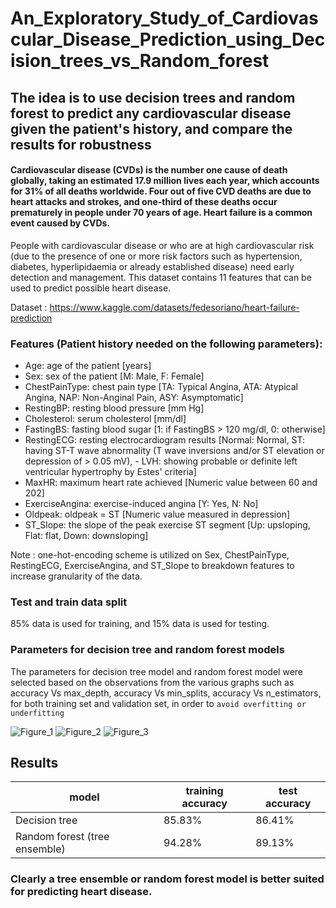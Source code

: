# An_Exploratory_Study_of_Cardiovascular_Disease_Prediction_using_Decision_trees_vs_Random_forest

## The idea is to use decision trees and random forest to predict any cardiovascular disease given the patient's history, and compare the results for robustness
####  Cardiovascular disease (CVDs) is the number one cause of death globally, taking an estimated 17.9 million lives each year, which accounts for 31% of all deaths worldwide. Four out of five CVD deaths are due to heart attacks and strokes, and one-third of these deaths occur prematurely in people under 70 years of age. Heart failure is a common event caused by CVDs.

People with cardiovascular disease or who are at high cardiovascular risk (due to the presence of one or more risk factors such as hypertension, diabetes, hyperlipidaemia or already established disease) need early detection and management.
This dataset contains 11 features that can be used to predict possible heart disease.
 
Dataset : https://www.kaggle.com/datasets/fedesoriano/heart-failure-prediction

### Features (Patient history needed on the following parameters):
- Age: age of the patient [years]
- Sex: sex of the patient [M: Male, F: Female]
- ChestPainType: chest pain type [TA: Typical Angina, ATA: Atypical Angina, NAP: Non-Anginal Pain, ASY: Asymptomatic]
- RestingBP: resting blood pressure [mm Hg]
- Cholesterol: serum cholesterol [mm/dl]
- FastingBS: fasting blood sugar [1: if FastingBS > 120 mg/dl, 0: otherwise]
- RestingECG: resting electrocardiogram results [Normal: Normal, ST: having ST-T wave abnormality (T wave inversions and/or ST elevation or depression of > 0.05 mV), - LVH: showing probable or definite left ventricular hypertrophy by Estes' criteria]
- MaxHR: maximum heart rate achieved [Numeric value between 60 and 202]
- ExerciseAngina: exercise-induced angina [Y: Yes, N: No]
- Oldpeak: oldpeak = ST [Numeric value measured in depression]
- ST_Slope: the slope of the peak exercise ST segment [Up: upsloping, Flat: flat, Down: downsloping]

Note : one-hot-encoding scheme is utilized on Sex, ChestPainType, RestingECG, ExerciseAngina, and ST_Slope to breakdown features to increase granularity of the data. 

### Test and train data split
85% data is used for training, and 15% data is used for testing.

### Parameters for decision tree and random forest models
 The parameters for decision tree model and random forest model were selected based on the observations from the various graphs such as accuracy Vs max_depth, accuracy Vs min_splits, accuracy Vs n_estimators, for both training set and validation set, in order to ` avoid overfitting or underfitting `

![Figure_1](https://user-images.githubusercontent.com/40464435/224136641-e383d21e-4e46-46f8-bde3-d491e9b9fd59.png)
![Figure_2](https://user-images.githubusercontent.com/40464435/224136638-c67994bf-c363-4bb6-9a20-212fb524e17b.png)
![Figure_3](https://user-images.githubusercontent.com/40464435/224136633-86a508db-d3c6-4fef-8529-d5558386cdc3.png)

## Results
| model |training accuracy| test accuracy |
| ---------------|----------------|--------|
|  Decision tree   | 85.83%  |86.41%|
| Random forest (tree ensemble)  |  94.28%  |  89.13%

### Clearly a tree ensemble or random forest model is better suited for predicting heart disease.

